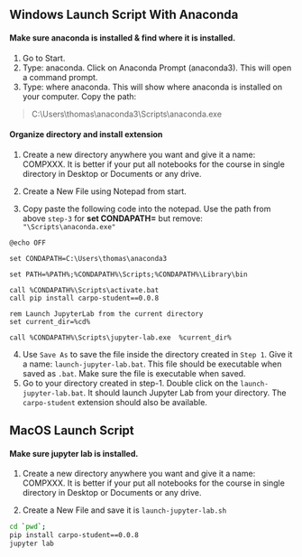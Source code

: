 ## Windows Launch Script With Anaconda
#### Make sure anaconda is installed & find where it is installed.
1. Go to Start.
2. Type: anaconda. Click on Anaconda Prompt (anaconda3). This will open a command prompt.
3. Type: where anaconda. This will show where anaconda is installed on your computer. Copy the path:
> C:\Users\thomas\anaconda3\Scripts\anaconda.exe

#### Organize directory and install extension
1. Create a new directory anywhere you want and give it a name: COMPXXX. It is better if your put all notebooks for the course in single directory in Desktop or Documents or any drive.

2. Create a New File using Notepad from start.
3. Copy paste the following code into the notepad. Use the path from above `step-3` for __set CONDAPATH=__ but remove: `"\Scripts\anaconda.exe"`
```batch
@echo OFF

set CONDAPATH=C:\Users\thomas\anaconda3

set PATH=%PATH%;%CONDAPATH%\Scripts;%CONDAPATH%\Library\bin

call %CONDAPATH%\Scripts\activate.bat
call pip install carpo-student==0.0.8

rem Launch JupyterLab from the current directory
set current_dir=%cd%

call %CONDAPATH%\Scripts\jupyter-lab.exe  %current_dir%
```
4. Use `Save As` to save the file inside the directory created in `Step 1`. Give it a name: `launch-jupyter-lab.bat`. This file should be executable when saved as `.bat`. Make sure the file is executable when saved.
5. Go to your directory created in step-1. Double click on the `launch-jupyter-lab.bat`. It should launch Jupyter Lab from your directory. The `carpo-student` extension should also be available.

## MacOS Launch Script
#### Make sure jupyter lab is installed.
1. Create a new directory anywhere you want and give it a name: COMPXXX. It is better if your put all notebooks for the course in single directory in Desktop or Documents or any drive.

2. Create a New File and save it is `launch-jupyter-lab.sh`
```bash
cd `pwd`;
pip install carpo-student==0.0.8
jupyter lab
```
